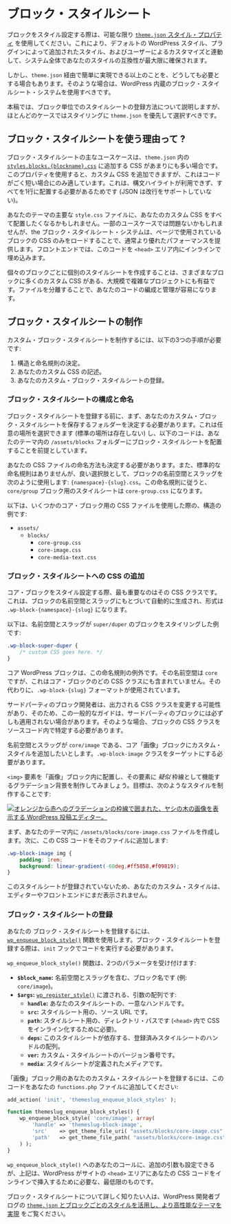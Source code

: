 <!-- 
# Block Stylesheets
 -->

# ブロック・スタイルシート

<!-- 
When styling blocks, you should always do so via the [`theme.json` styles property](https://developer.wordpress.org/themes/global-settings-and-styles/styles/) if possible. This ensures that your styles have the best compatibility across the system, working alongside the default WordPress styles, those added by plugins, and user customizations.
 -->

ブロックをスタイル設定する際は、可能な限り [`theme.json` スタイル・プロパティ](https://developer.wordpress.org/themes/global-settings-and-styles/styles/) を使用してください。これにより、デフォルトの WordPress スタイル、プラグインによって追加されたスタイル、およびユーザーによるカスタマイズと連動して、システム全体であなたのスタイルの互換性が最大限に確保されます。

<!-- 
But there are times when you simply need to step outside of what’s easily achievable via `theme.json`. For those cases, you should use WordPress’ built-in block stylesheets system.
 -->

しかし、`theme.json` 経由で簡単に実現できる以上のことを、どうしても必要とする場合もあります。そのような場合は、WordPress 内蔵のブロック・スタイルシート・システムを使用すべきです。

<!-- 
In this article, you will learn how to register per-block stylesheets, but remember that `theme.json` should be your first choice for styling in most cases.
 -->

本稿では、ブロック単位でのスタイルシートの登録方法について説明しますが、ほとんどのケースではスタイリングに `theme.json` を優先して選択すべきです。

<!-- 
## Why use block stylesheets?
 -->

## ブロック・スタイルシートを使う理由って ?

<!-- 
The primary use case for block stylesheets is when you have too much CSS to add to [`styles.blocks.{blockname}.css`](https://developer.wordpress.org/themes/global-settings-and-styles/styles/styles-reference/#css) in `theme.json`. This property allows you to add custom CSS, but it’s only ideal when it’s just a small bit of code. This is because you lose out on syntax highlighting and must place everything in a single line (JSON doesn’t support line breaks).
 -->

ブロック・スタイルシートの主なユースケースは、`theme.json` 内の [`styles.blocks.{blockname}.css`](https://developer.wordpress.org/themes/global-settings-and-styles/styles/styles-reference/#css) に追加する CSS があまりにも多い場合です。このプロパティを使用すると、カスタム CSS を追加できますが、これはコードがごく短い場合にのみ適しています。これは、構文ハイライトが利用できず、すべてを1行に配置する必要があるためです (JSON は改行をサポートしていない)。

<!-- 
You may also be tempted to put all your custom CSS into your theme’s primary `style.css` file. That may be OK for some use cases, but the block stylesheets system often offers better performance by only loading the block’s CSS if the block is in use on a page. On the front end, it will also inline this code within the `<head>` area.
 -->

あなたのテーマの主要な `style.css` ファイルに、あなたのカスタム CSS をすべて配置したくなるかもしれません。一部のユースケースでは問題ないかもしれませんが、the ブロック・スタイルシート・システムは、ページで使用されているブロックの CSS のみをロードすることで、通常より優れたパフォーマンスを提供します。フロントエンドでは、このコードを `<head>` エリア内にインラインで埋め込みます。

<!-- 
Creating separate stylesheets for individual blocks is also beneficial for larger and more complex projects that have a lot of custom CSS for many different blocks. The separation of the files makes it easier to organize and manage your code.
 -->

個々のブロックごとに個別のスタイルシートを作成することは、さまざまなブロックに多くのカスタム CSS がある、大規模で複雑なプロジェクトにも有益です。ファイルを分離することで、あなたのコードの編成と管理が容易になります。

<!-- 
## Creating block stylesheets
 -->

## ブロック・スタイルシートの制作

<!-- 
To create custom block stylesheets, there are three steps you must take:
 -->

カスタム・ブロック・スタイルシートを制作するには、以下の3つの手順が必要です:

<!-- 
1.  Decide on an organizational and naming scheme.
2.  Write your custom CSS.
3.  Register your custom block stylesheet(s).
 -->

1.  構造と命名規則の決定。
2.  あなたのカスタム CSS の記述。
3.  あなたのカスタム・ブロック・スタイルシートの登録。

<!-- 
### Organizing and naming block stylesheets
 -->

### ブロック・スタイルシートの構成と命名

<!-- 
Before registering a block stylesheet, you first need to know what folder you will store your custom block stylesheets in. This can be anywhere you choose (there is no standard location), and the code below will assume you are putting block stylesheets in an `/assets/blocks` folder in your theme.
 -->

ブロック・スタイルシートを登録する前に、まず、あなたのカスタム・ブロック・スタイルシートを保存するフォルダーを決定する必要があります。これは任意の場所を選択できます (標準の場所は存在しない) し、以下のコードは、あなたのテーマ内の `/assets/blocks` フォルダーにブロック・スタイルシートを配置することを前提としています。

<!-- 
You should also decide on how you will name your CSS files. Again, there is no standard naming convention, but a good option is to use the block namespace and slug like so: `{namespace}-{slug}.css`. With this naming convention, a stylesheet for the `core/group` block would become `core-group.css`.
 -->

あなたの CSS ファイルの命名方法も決定する必要があります。また、標準的な命名規則はありませんが、良い選択肢として、ブロックの名前空間とスラッグを次のように使用します: `{namespace}-{slug}.css`。この命名規則に従うと、`core/group` ブロック用のスタイルシートは `core-group.css` になります。

<!-- 
Here is an example structure of what this could look like with CSS files for a few core blocks:
 -->

以下は、いくつかのコア・ブロック用の CSS ファイルを使用した際の、構造の例です:

*   `assets/`
    *   `blocks/`
        *   `core-group.css`
        *   `core-image.css`
        *   `core-media-text.css`

<!-- 
### Adding CSS to a block stylesheet
 -->

### ブロック・スタイルシートへの CSS の追加

<!-- 
To style a core block, the most important thing you need to know is its CSS class. This is automatically generated according to the block’s namespace and slug in the form of `.wp-block-{namespace}-{slug}`.
 -->

コア・ブロックをスタイル設定する際、最も重要なのはその CSS クラスです。これは、ブロックの名前空間とスラッグにもとづいて自動的に生成され、形式は `.wp-block-{namespace}-{slug}` になります。

<!-- 
Here is an example of styling a block with the namespace and slug of `super/duper` would look like:
 -->

以下は、名前空間とスラッグが `super/duper` のブロックをスタイリングした例です:

```css
.wp-block-super-duper {
	/* custom CSS goes here. */
}
```

<!-- 
Core WordPress blocks are an exception to this naming rule. Their namespace is `core`, but this is not included in any of the core blocks’ CSS classes. Instead, they use the `.wp-block-{slug}` format.
 -->

コア WordPress ブロックは、この命名規則の例外です。その名前空間は `core` ですが、これはコア・ブロックのどの CSS クラスにも含まれていません。その代わりに、`.wp-block-{slug}` フォーマットが使用されています。

<!-- 
It’s possible for third-party block developers to change the CSS class that gets output, so this general guide may not always be true for third-party blocks. In those cases, you will want to locate the block’s CSS class in the source code.
 -->

サードパーティのブロック開発者は、出力される CSS クラスを変更する可能性があり、そのため、この一般的なガイドは、サードパーティのブロックには必ずしも適用されない場合があります。そのような場合、ブロックの CSS クラスをソースコード内で特定する必要があります。

<!-- 
Suppose that you wanted to add some custom styling for the core Image block, which has the namespace and slug of `core/image`. You would need to target the `.wp-block-image` class.
 -->

名前空間とスラッグが `core/image` である、コア「画像」ブロックにカスタム・スタイルを追加したいとします。`.wp-block-image` クラスをターゲットにする必要があります。

<!-- 
Let’s try creating a gradient background, which essentially acts as a *faux* border for the `<img>` element within the Image block. The goal is to create a style that looks like this:
 -->

`<img>` 要素を「画像」ブロック内に配置し、その要素に *疑似* 枠線として機能するグラデーション背景を制作してみましょう。目標は、次のようなスタイルを制作することです:

<!-- 
[![WordPress post editor showing an image of palm trees with an orange-to-red gradient border.](https://i0.wp.com/developer.wordpress.org/files/2023/10/block-stylesheets-image-bg.jpg?resize=2048%2C923&ssl=1)](https://i0.wp.com/developer.wordpress.org/files/2023/10/block-stylesheets-image-bg.jpg?ssl=1)
 -->

[![オレンジから赤へのグラデーションの枠線で囲まれた、ヤシの木の画像を表示する WordPress 投稿エディター。](https://i0.wp.com/developer.wordpress.org/files/2023/10/block-stylesheets-image-bg.jpg?resize=2048%2C923&ssl=1)](https://i0.wp.com/developer.wordpress.org/files/2023/10/block-stylesheets-image-bg.jpg?ssl=1)

<!-- 
First, create an `/assets/blocks/core-image.css` file in your theme. Then, add this CSS code to it:
 -->

まず、あなたのテーマ内に `/assets/blocks/core-image.css` ファイルを作成します。次に、この CSS コードをそのファイルに追加します:

```css
.wp-block-image img {
	padding: 1rem;
	background: linear-gradient(-60deg,#ff5858,#f09819);
}
```

<!-- 
Because this stylesheet isn’t registered, your custom styles won’t show in the editor or on the front end yet.
 -->

このスタイルシートが登録されていないため、あなたのカスタム・スタイルは、エディターやフロントエンドにまだ表示されません。

<!-- 
### Registering a block stylesheet
 -->

### ブロック・スタイルシートの登録

<!-- 
To register your block stylesheet, you will use the [`wp_enqueue_block_style()`](https://developer.wordpress.org/reference/functions/wp_enqueue_block_style/) function. When registering block stylesheets, you should also execute the code on the `init` hook.
 -->

あなたの ブロック・スタイルシートを登録するには、[`wp_enqueue_block_style()`](https://developer.wordpress.org/reference/functions/wp_enqueue_block_style/) 関数を使用します。ブロック・スタイルシートを登録する際は、`init` フックでコードを実行する必要があります。

<!-- 
The `wp_enqueue_block_style()` function accepts two parameters:
 -->

`wp_enqueue_block_style()` 関数は、2つのパラメータを受け付けます:

<!-- 
*   **`$block_name`:** The block name, including both the namespace and slug (e.g., `core/image`).
*   **`$args`:** An array of arguments that is passed to [`wp_register_style()`](https://developer.wordpress.org/reference/functions/wp_register_style/):
    *   **`handle`:** A unique handle for your stylesheet.
    *   **`src`:** The source URL for the stylesheet.
    *   **`path`:** The directory path for the stylesheet (needed to inline the CSS in `<head>`).
    *   **`deps`:** An array of registered stylesheet handles this stylesheet depends on.
    *   **`ver`:** A custom stylesheet version number.
    *   **`media`**: The media for which the stylesheet has been defined.
 -->

*   **`$block_name`:** 名前空間とスラッグを含む、ブロック名です (例: `core/image`)。
*   **`$args`:** [`wp_register_style()`](https://developer.wordpress.org/reference/functions/wp_register_style/) に渡される、引数の配列です:
    *   **`handle`:** あなたのスタイルシートの、一意なハンドルです。
    *   **`src`:** スタイルシート用の、ソース URL です。
    *   **`path`:** スタイルシート用の、ディレクトリ・パスです (`<head>` 内で CSS をインライン化するために必要)。
    *   **`deps`:** このスタイルシートが依存する、登録済みスタイルシートのハンドルの配列。
    *   **`ver`:** カスタム・スタイルシートのバージョン番号です。
    *   **`media`**: スタイルシートが定義されたメディアです。

<!-- 
To register your custom stylesheet for the Image block, add this code to your `functions.php` file:
 -->

「画像」ブロック用のあなたのカスタム・スタイルシートを登録するには、このコードをあなたの `functions.php` ファイルに追加してください:

```php
add_action( 'init', 'themeslug_enqueue_block_styles' );

function themeslug_enqueue_block_styles() {
	wp_enqueue_block_style( 'core/image', array(
		'handle' => 'themeslug-block-image',
		'src'    => get_theme_file_uri( "assets/blocks/core-image.css" ),
		'path'   => get_theme_file_path( "assets/blocks/core-image.css" )
	) );
}
```

<!-- 
You can also configure additional arguments for your call to `wp_enqueue_block_style()`, but the above is the minimum needed for WordPress to inline your CSS code in the `<head>` area of the site.
 -->

`wp_enqueue_block_style()` へのあなたのコールに、追加の引数も設定できるが、上記は、WordPress がサイトの `<head>` エリアにあなたの CSS コードをインラインで挿入するために必要な、最低限のものです。

<!-- 
For a deeper dive into block stylesheets, check out [Leveraging theme.json and per-block styles for more performant themes](https://developer.wordpress.org/news/2022/12/leveraging-theme-json-and-per-block-styles-for-more-performant-themes/) on the WordPress Developer Blog.
 -->

ブロック・スタイルシートについて詳しく知りたい人は、WordPress 開発者ブログの [`theme.json` とブロックごとのスタイルを活用し、より高性能なテーマを実現](https://developer.wordpress.org/news/2022/12/leveraging-theme-json-and-per-block-styles-for-more-performant-themes/) をご覧ください。